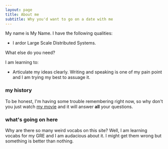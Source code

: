 ```yaml
---
layout: page
title: About me
subtitle: Why you'd want to go on a date with me
---
```


My name is My Name. I have the following qualities:

* I ardor Large Scale Distributed Systems.

What else do you need?

I am learning to:

* Articulate my ideas clearly. Writing and speaking is one of my pain point
and I am trying my best to assuage it.

### my history

To be honest, I'm having some trouble remembering right now, so why don't you just watch [my
movie](https://en.wikipedia.org/wiki/The_Princess_Bride_%28film%29) and it will answer **all** your questions.


### what's going on here
Why are there so many weird vocabs on this site? Well, I am learning vocabs for
my GRE and I am audacious about it. I might get them wrong but something is
better than nothing.